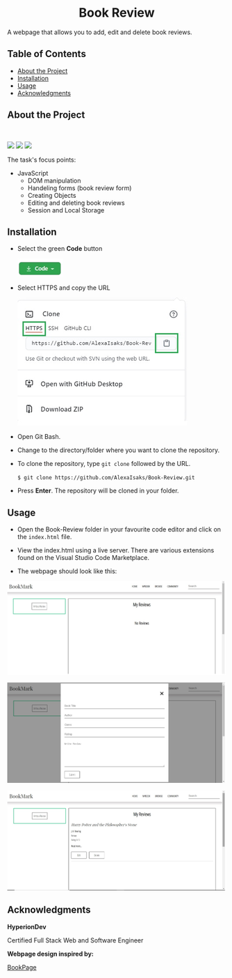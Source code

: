 <h1 align="center">Book Review</h1>

A webpage that allows you to add, edit and delete book reviews.

## Table of Contents

* [About the Project](#about-the-project)
* [Installation](#installation)
* [Usage](#usage)
* [Acknowledgments](#acknowledgments)

## About the Project

<br>

![](https://img.shields.io/badge/HTML-brightgreen) ![](https://img.shields.io/badge/SASS-green) ![](https://img.shields.io/badge/JavaSript-yellowgreen)

The task's focus points:

* JavaScript
  - DOM manipulation
  - Handeling forms (book review form)
  - Creating Objects
  - Editing and deleting book reviews
  - Session and Local Storage

## Installation

* Select the green **Code** button  

  ![code button](./readme-images/code-button.jpg)

* Select HTTPS and copy the URL 

  ![clone repo](./readme-images/clone.jpg) 

* Open Git Bash.
* Change to the directory/folder where you want to clone the repository.
* To clone the repository, type `git clone` followed by the URL. 

  `$ git clone https://github.com/AlexaIsaks/Book-Review.git`

* Press **Enter**. The repository will be cloned in your folder.

## Usage

* Open the Book-Review folder in your favourite code editor and click on the `index.html` file.

* View the index.html using a live server. There are various extensions found on the Visual Studio Code Marketplace. 

* The webpage should look like this:

<p align="center"><img alt="bookmark page" src="./readme-images/bookmark-1.jpg" width="600"></p>

<p align="center"><img alt="book review form" src="./readme-images/bookmark-2.jpg" width="600"></p>

<p align="center"><img alt="book review" src="./readme-images/bookmark-3.jpg" width="600"></p>

## Acknowledgments

**HyperionDev**

Certified Full Stack Web and Software Engineer 

**Webpage design inspired by:**

[BookPage](https://bookpage.com/reviews)
